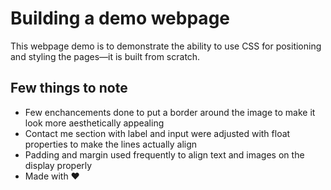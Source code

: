 # Building a demo webpage

This webpage demo is to demonstrate the ability to use CSS for positioning and styling the pages&mdash;it is built from scratch.

## Few things to note

- Few enchancements done to put a border around the image to make it look more aesthetically appealing
- Contact me section with label and input were adjusted with float properties to make the lines actually align
- Padding and margin used frequently to align text and images on the display properly
- Made with ❤️